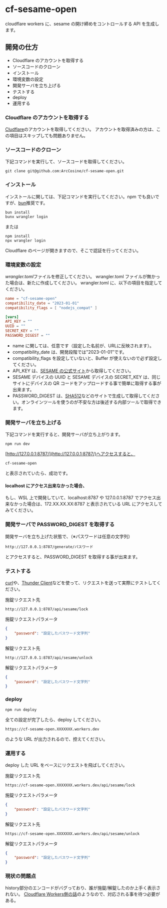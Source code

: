 # cf-sesame-open

cloudflare workers に、sesame の開け締めをコントロールする API を生成します。

## 開発の仕方

-   Cloudflare のアカウントを取得する
-   ソースコードのクローン
-   インストール
-   環境変数の設定
-   開発サーバを立ち上げる
-   テストする
-   deploy
-   運用する

### Cloudflare のアカウントを取得する

[Cludflare](https://www.cloudflare.com/ja-jp/)のアカウントを取得してください。
アカウントを取得済みの方は、この項目はスキップしても問題ありません。

### ソースコードのクローン

下記コマンドを実行して、ソースコードを取得してください。

```
git clone git@github.com:ArcCosine/cf-sesame-open.git
```

### インストール

インストールに関しては、下記コマンドを実行してください。npm でも良いですが、[bun](https://bun.sh/)推奨です。

```
bun install
bunx wrangler login
```

または

```
npm install
npx wrangler login
```

Cloudflare のページが開きますので、そこで認証を行ってください。

### 環境変数の設定

*wrangler.toml*ファイルを修正してください。
wrangler.toml ファイルが無かった場合は、新たに作成してください。
wrangler.toml に、以下の項目を指定してください。

```toml
name = "cf-sesame-open"
compatibility_date = "2023-01-01"
compatibility_flags = [ "nodejs_compat" ]

[vars]
API_KEY = ""
UUID = ""
SECRET_KEY = ""
PASSWORD_DIGEST = ""
```

-   name に関しては、任意です（設定した名前が、URLに反映されます）。
-   compatibility_date は、開発段階では"2023-01-01"です。
-   compatibility_flags を設定していないと、Buffer が使えないので必ず設定してください。
-   API_KEY は、[SESAME の公式サイト](https://partners.candyhouse.co/)から取得してください。
-   SESAME デバイスの UUID と SESAME デバイスの SECRET_KEY は、同じサイトにデバイスの QR コードをアップロードする事で簡単に取得する事が出来ます。
-   PASSWORD_DIGEST は、[SHA512](https://emn178.github.io/online-tools/sha512.html)などのサイトで生成して取得してください。オンラインツールを使うのが不安な方は後述する内部ツールで取得できます。

### 開発サーバを立ち上げる

下記コマンドを実行すると、開発サーバが立ち上がります。

```
npm run dev
```

[http://127.0.0.1:8787/](http://127.0.0.1:8787/)へアクセスすると、

```
cf-sesame-open
```

と表示されていたら、成功です。

#### localhost にアクセス出来なかった場合、

もし、WSL 上で開発していて、localhost:8787 や 127.0.0.1:8787 でアクセス出来なかった場合は、172.XX.XX.XX:8787 と表示されている URL にアクセスしてみてください。

### 開発サーバで PASSWORD_DIGEST を取得する

開発サーバを立ち上げた状態で、（※パスワードは任意の文字列）

```
http://127.0.0.1:8787/generate/パスワード
```

とアクセスすると、PASSWORD_DIGEST を取得する事が出来ます。

### テストする

[curl](https://curl.se/)や、[Thunder Client](https://www.thunderclient.com/)などを使って、リクエストを送って実際にテストしてください。

施錠リクエスト先

```
http://127.0.0.1:8787/api/sesame/lock
```

施錠リクエストパラメータ

```json
{
    "password": "設定したパスワード文字列"
}
```

解錠リクエスト先

```
http://127.0.0.1:8787/api/sesame/unlock
```

解錠リクエストパラメータ

```json
{
    "password": "設定したパスワード文字列"
}
```

### deploy

```
npm run deploy
```

全ての設定が完了したら、deploy してください。

```
https://cf-sesame-open.XXXXXXX.workers.dev
```

のような URL が出力されるので、控えてください。

### 運用する

deploy した URL をベースにリクエストを飛ばしてください。

施錠リクエスト先

```
https://cf-sesame-open.XXXXXXX.workers.dev/api/sesame/lock
```

施錠リクエストパラメータ

```json
{
    "password": "設定したパスワード文字列"
}
```

解錠リクエスト先

```
https://cf-sesame-open.XXXXXXX.workers.dev/api/sesame/unlock
```

解錠リクエストパラメータ

```json
{
    "password": "設定したパスワード文字列"
}
```

### 現状の問題点

history部分のエンコードがバグっており、誰が施錠/解錠したのか上手く表示されない。
[Cloudflare Workers側の話](https://twitter.com/yusukebe/status/1725807676591091715)のようなので、対応される事を待つ必要がある。
